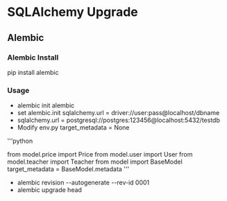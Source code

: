# SQLAlchemy Upgrade

## Alembic

### Alembic Install
pip install alembic

### Usage
- alembic init alembic
- set alembic.init sqlalchemy.url = driver://user:pass@localhost/dbname
- sqlalchemy.url = postgresql://postgres:123456@localhost:5432/testdb
- Modify env.py target_metadata = None

'''python

from model.price import Price
from model.user import User
from model.teacher import Teacher
from model import BaseModel
target_metadata = BaseModel.metadata
'''

- alembic revision --autogenerate --rev-id 0001
- alembic upgrade head
